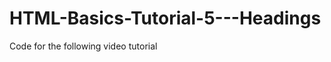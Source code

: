 HTML-Basics-Tutorial-5---Headings
=================================

Code for the following video tutorial 
